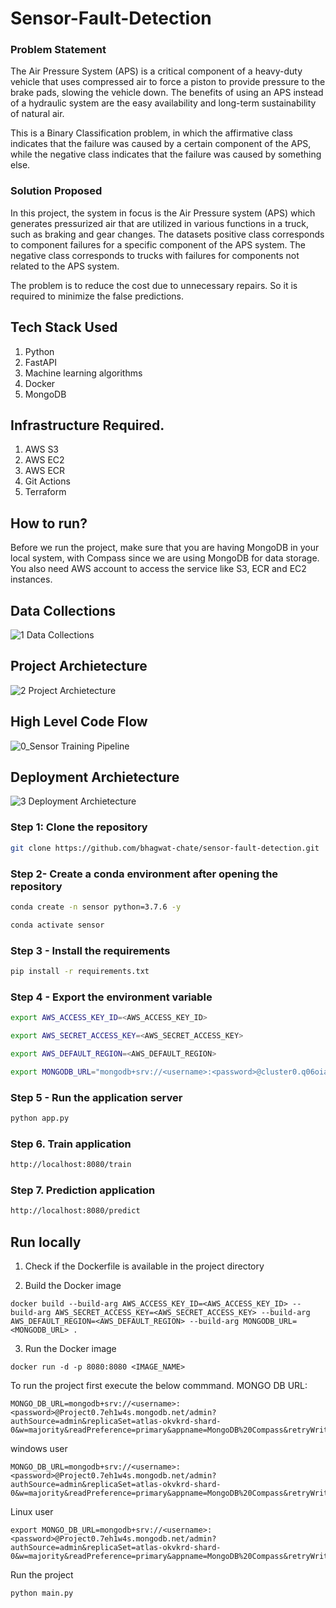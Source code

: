 # Sensor-Fault-Detection

### Problem Statement
The Air Pressure System (APS) is a critical component of a heavy-duty vehicle that uses compressed air to force a piston to provide pressure to the brake pads, slowing the vehicle down. The benefits of using an APS instead of a hydraulic system are the easy availability and long-term sustainability of natural air.

This is a Binary Classification problem, in which the affirmative class indicates that the failure was caused by a certain component of the APS, while the negative class
indicates that the failure was caused by something else.

### Solution Proposed 
In this project, the system in focus is the Air Pressure system (APS) which generates pressurized air that are utilized in various functions in a truck, such as braking and gear changes. The datasets positive class corresponds to component failures for a specific component of the APS system. The negative class corresponds to trucks with failures for components not related to the APS system.

The problem is to reduce the cost due to unnecessary repairs. So it is required to minimize the false predictions.
## Tech Stack Used
1. Python 
2. FastAPI 
3. Machine learning algorithms
4. Docker
5. MongoDB

## Infrastructure Required.

1. AWS S3
2. AWS EC2
3. AWS ECR
4. Git Actions
5. Terraform

## How to run?
Before we run the project, make sure that you are having MongoDB in your local system, with Compass since we are using MongoDB for data storage. You also need AWS account to access the service like S3, ECR and EC2 instances.

## Data Collections
![1 Data Collections](https://user-images.githubusercontent.com/57287835/216497337-0fabf7ef-f98e-4dd8-970d-aeb6068c4ecc.png)

## Project Archietecture
![2 Project Archietecture](https://user-images.githubusercontent.com/57287835/216497385-51377479-f27a-4817-ae59-105e8f165dbc.png)

## High Level Code Flow
![0_Sensor Training Pipeline](https://user-images.githubusercontent.com/57287835/217145452-034e077f-7b9f-40eb-b2c4-bc0a59c0e6f9.png)

## Deployment Archietecture
![3 Deployment Archietecture](https://user-images.githubusercontent.com/57287835/216497409-1cdadabd-136f-4399-a768-26ce92ce18f7.png)

### Step 1: Clone the repository
```bash
git clone https://github.com/bhagwat-chate/sensor-fault-detection.git
```

### Step 2- Create a conda environment after opening the repository
```bash
conda create -n sensor python=3.7.6 -y
```
```bash
conda activate sensor
```

### Step 3 - Install the requirements
```bash
pip install -r requirements.txt
```

### Step 4 - Export the environment variable
```bash
export AWS_ACCESS_KEY_ID=<AWS_ACCESS_KEY_ID>

export AWS_SECRET_ACCESS_KEY=<AWS_SECRET_ACCESS_KEY>

export AWS_DEFAULT_REGION=<AWS_DEFAULT_REGION>

export MONGODB_URL="mongodb+srv://<username>:<password>@cluster0.q06oiaw.mongodb.net/?retryWrites=true&w=majority"
```
### Step 5 - Run the application server
```bash
python app.py
```
### Step 6. Train application
```bash
http://localhost:8080/train
```

### Step 7. Prediction application
```bash
http://localhost:8080/predict
```
## Run locally

1. Check if the Dockerfile is available in the project directory

2. Build the Docker image
```
docker build --build-arg AWS_ACCESS_KEY_ID=<AWS_ACCESS_KEY_ID> --build-arg AWS_SECRET_ACCESS_KEY=<AWS_SECRET_ACCESS_KEY> --build-arg AWS_DEFAULT_REGION=<AWS_DEFAULT_REGION> --build-arg MONGODB_URL=<MONGODB_URL> . 
```

3. Run the Docker image
```
docker run -d -p 8080:8080 <IMAGE_NAME>
```
To run the project  first execute the below commmand.
MONGO DB URL: 
```
MONGO_DB_URL=mongodb+srv://<username>:<password>@Project0.7eh1w4s.mongodb.net/admin?authSource=admin&replicaSet=atlas-okvkrd-shard-0&w=majority&readPreference=primary&appname=MongoDB%20Compass&retryWrites=true&ssl=true
```
windows user

```
MONGO_DB_URL=mongodb+srv://<username>:<password>@Project0.7eh1w4s.mongodb.net/admin?authSource=admin&replicaSet=atlas-okvkrd-shard-0&w=majority&readPreference=primary&appname=MongoDB%20Compass&retryWrites=true&ssl=true
```

Linux user

```
export MONGO_DB_URL=mongodb+srv://<username>:<password>@Project0.7eh1w4s.mongodb.net/admin?authSource=admin&replicaSet=atlas-okvkrd-shard-0&w=majority&readPreference=primary&appname=MongoDB%20Compass&retryWrites=true&ssl=true
```

Run the project
```
python main.py
```
